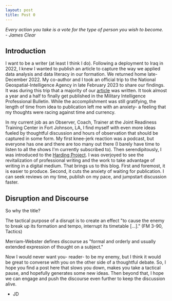 ```yaml
---
layout: post
title: Post 0
---
```


<div class="message">
<cite>Every action you take is a vote for the type of person you wish to become.<br>
- James Clear</cite>
</div>

## Introduction

I want to be a writer (at least I think I do). Following a deployment to Iraq in 2022, I knew I wanted to publish an article to capture the way we applied data analysis and data literacy in our formation. We returned home late-December 2022. My co-author and I took an official trip to the National Geospatial-Intelligence Agency in late February 2023 to share our findings. It was during this trip that a majority of our <a href="https://mipb.army.mil/articles/jul-dec-2024/bridging-gap">article</a> was written. It took almost a year and a half to finally get published in the Military Intelligence Professional Bulletin.  While the accomplishment was still gratifying, the length of time from idea to publication left me with an anxiety- a feeling that my thoughts were racing against time and currency. 

In my current job as an Observer, Coach, Trainer at the Joint Readiness Training Center in Fort Johnson, LA, I find myself with even more ideas fueled by thoughtful discussion and hours of observation that should be captured in some form. My first knee-jerk reaction was a podcast, but everyone has one and there are too many out there (I barely have time to listen to all the shows I'm currently subscribed to). Then serendipitously, I was introduced to the <a href="https://mwi.westpoint.edu/introducing-the-harding-project-renewing-professional-military-writing/">Harding Project</a>. I was overjoyed to see the revitalization of professional writing and the work to take advantage of writing in a digital medium. That brings us to this blog. First and foremost, it is easier to produce. Second, it cuts the anxiety of waiting for publication. I can seek reviews on my time, publish on my pace, and jumpstart discussion faster.

## Disruption and Discourse

So why the title?

The tactical purpose of a disrupt is to create an effect "to cause the enemy to break up its formation and tempo, interrupt its timetable [...]." (FM 3-90, Tactics)

Merriam-Webster defines discourse as "formal and orderly and usually extended expression of thought on a subject." 

Now I would never want you- reader- to be my enemy, but I think it would be great to converse with you on the other side of a thoughtful debate. So, I hope you find a post here that slows you down, makes you take a tactical pause, and hopefully generates some new ideas. Then beyond that, I hope we can engage and push the discourse even further to keep the discussion alive. 

- JD 
